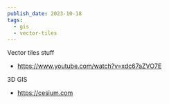 ```yaml
---
publish_date: 2023-10-18
tags:
  - gis
  - vector-tiles
---
```

Vector tiles stuff 
- https://www.youtube.com/watch?v=xdc67aZVO7E

3D GIS
- https://cesium.com
